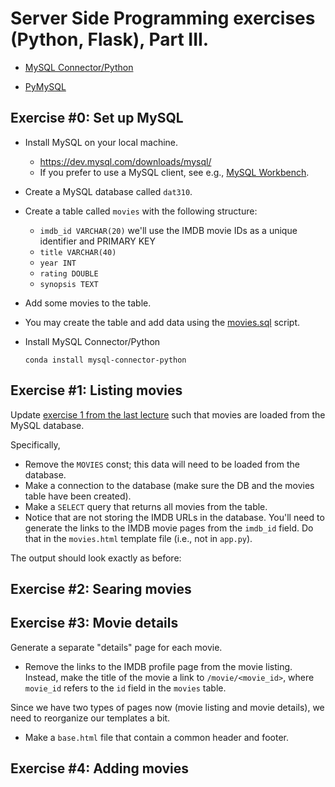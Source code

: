 # Server Side Programming exercises (Python, Flask), Part III.

  * [MySQL Connector/Python](https://dev.mysql.com/doc/connector-python/en/)

  * [PyMySQL](https://github.com/PyMySQL/PyMySQL/)

## Exercise #0: Set up MySQL

  * Install MySQL on your local machine.
    - https://dev.mysql.com/downloads/mysql/
    - If you prefer to use a MySQL client, see e.g., [MySQL Workbench](https://dev.mysql.com/downloads/workbench/).
  * Create a MySQL database called `dat310`.
  * Create a table called `movies` with the following structure:
    - `imdb_id VARCHAR(20)` we'll use the IMDB movie IDs as a unique identifier and PRIMARY KEY
    - `title VARCHAR(40)`
    - `year INT`
    - `rating DOUBLE`
    - `synopsis TEXT`
  * Add some movies to the table.
  * You may create the table and add data using the [movies.sql](movies.sql) script.
  * Install MySQL Connector/Python

    ```conda install mysql-connector-python```


## Exercise #1: Listing movies

Update [exercise 1 from the last lecture](../../../../solutions/python/flask2/ex_1) such that movies are loaded from the MySQL database.

Specifically,

  * Remove the `MOVIES` const; this data will need to be loaded from the database.
  * Make a connection to the database (make sure the DB and the movies table have been created).
  * Make a `SELECT` query that returns all movies from the table.
  * Notice that are not storing the IMDB URLs in the database. You'll need to generate the links to the IMDB movie pages from the `imdb_id` field. Do that in the `movies.html` template file (i.e., not in `app.py`).

The output should look exactly as before:





## Exercise #2: Searing movies




## Exercise #3: Movie details

Generate a separate "details" page for each movie.

  * Remove the links to the IMDB profile page from the movie listing. Instead, make the title of the movie a link to `/movie/<movie_id>`, where `movie_id` refers to the `id` field in the `movies` table.

Since we have two types of pages now (movie listing and movie details), we need to reorganize our templates a bit.

  * Make a `base.html` file that contain a common header and footer.



## Exercise #4: Adding movies
